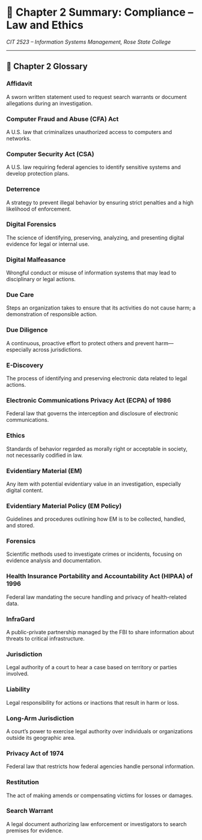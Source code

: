 # 📂 Chapter 2 Summary: Compliance – Law and Ethics

*CIT 2523 – Information Systems Management, Rose State College*

---

## 🔖 Chapter 2 Glossary

### **Affidavit**
A sworn written statement used to request search warrants or document allegations during an investigation.

### **Computer Fraud and Abuse (CFA) Act**
A U.S. law that criminalizes unauthorized access to computers and networks.

### **Computer Security Act (CSA)**
A U.S. law requiring federal agencies to identify sensitive systems and develop protection plans.

### **Deterrence**
A strategy to prevent illegal behavior by ensuring strict penalties and a high likelihood of enforcement.

### **Digital Forensics**
The science of identifying, preserving, analyzing, and presenting digital evidence for legal or internal use.

### **Digital Malfeasance**
Wrongful conduct or misuse of information systems that may lead to disciplinary or legal actions.

### **Due Care**
Steps an organization takes to ensure that its activities do not cause harm; a demonstration of responsible action.

### **Due Diligence**
A continuous, proactive effort to protect others and prevent harm—especially across jurisdictions.

### **E-Discovery**
The process of identifying and preserving electronic data related to legal actions.

### **Electronic Communications Privacy Act (ECPA) of 1986**
Federal law that governs the interception and disclosure of electronic communications.

### **Ethics**
Standards of behavior regarded as morally right or acceptable in society, not necessarily codified in law.

### **Evidentiary Material (EM)**
Any item with potential evidentiary value in an investigation, especially digital content.

### **Evidentiary Material Policy (EM Policy)**
Guidelines and procedures outlining how EM is to be collected, handled, and stored.

### **Forensics**
Scientific methods used to investigate crimes or incidents, focusing on evidence analysis and documentation.

### **Health Insurance Portability and Accountability Act (HIPAA) of 1996**
Federal law mandating the secure handling and privacy of health-related data.

### **InfraGard**
A public-private partnership managed by the FBI to share information about threats to critical infrastructure.

### **Jurisdiction**
Legal authority of a court to hear a case based on territory or parties involved.

### **Liability**
Legal responsibility for actions or inactions that result in harm or loss.

### **Long-Arm Jurisdiction**
A court’s power to exercise legal authority over individuals or organizations outside its geographic area.

### **Privacy Act of 1974**
Federal law that restricts how federal agencies handle personal information.

### **Restitution**
The act of making amends or compensating victims for losses or damages.

### **Search Warrant**
A legal document authorizing law enforcement or investigators to search premises for evidence.

